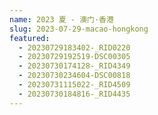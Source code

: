 ```yaml
---
name: 2023 夏 - 澳门·香港
slug: 2023-07-29-macao-hongkong
featured:
  - 20230729183402-_RID0220
  - 20230729192519-DSC00305
  - 20230730174128-_RID4349
  - 20230730234604-DSC00818
  - 20230731115022-_RID4509
  - 20230730184816-_RID4435
---
```

